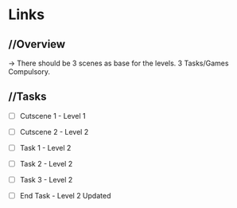 # Links

## //Overview
-> There should be 3 scenes as base for the levels. 3 Tasks/Games Compulsory.

## //Tasks
- [ ] Cutscene 1 - Level 1
- [ ] Cutscene 2 - Level 2 
- [ ] Task 1 - Level 2
- [ ] Task 2 - Level 2
- [ ] Task 3 - Level 2
- [ ] End Task - Level 2 Updated

